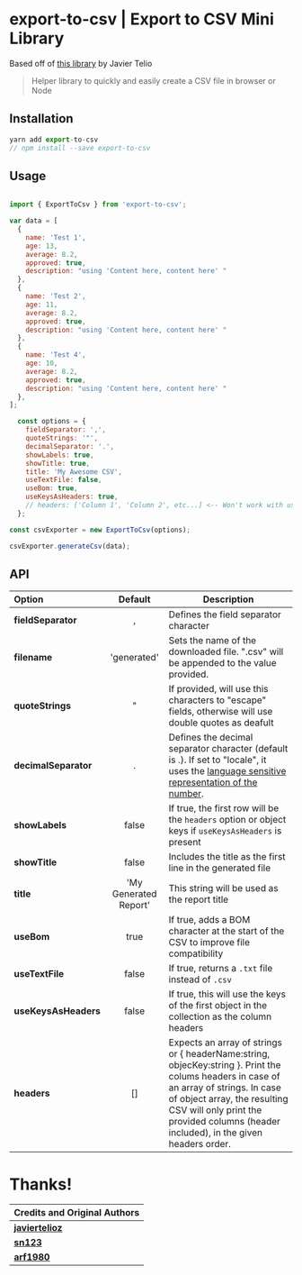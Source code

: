 # export-to-csv | Export to CSV Mini Library
Based off of [this library](https://github.com/javiertelioz/angular2-csv) by Javier Telio

> Helper library to quickly and easily create a CSV file in browser or Node
> 

## Installation

```javascript
yarn add export-to-csv
// npm install --save export-to-csv
```

## Usage
```javascript

import { ExportToCsv } from 'export-to-csv';

var data = [
  {
    name: 'Test 1',
    age: 13,
    average: 8.2,
    approved: true,
    description: "using 'Content here, content here' "
  },
  {
    name: 'Test 2',
    age: 11,
    average: 8.2,
    approved: true,
    description: "using 'Content here, content here' "
  },
  {
    name: 'Test 4',
    age: 10,
    average: 8.2,
    approved: true,
    description: "using 'Content here, content here' "
  },
];

  const options = { 
    fieldSeparator: ',',
    quoteStrings: '"',
    decimalSeparator: '.',
    showLabels: true, 
    showTitle: true,
    title: 'My Awesome CSV',
    useTextFile: false,
    useBom: true,
    useKeysAsHeaders: true,
    // headers: ['Column 1', 'Column 2', etc...] <-- Won't work with useKeysAsHeaders present!
  };

const csvExporter = new ExportToCsv(options);

csvExporter.generateCsv(data);

```

## API


| Option        | Default           | Description  |
| :------------- |:-------------:| -----|
| **fieldSeparator**      | , | Defines the field separator character |
| **filename**      | 'generated' | Sets the name of the downloaded file. ".csv" will be appended to the value provided. |
| **quoteStrings**      | "      | If provided, will use this characters to "escape" fields, otherwise will use double quotes as deafult |
| **decimalSeparator** | .      | Defines the decimal separator character (default is .). If set to "locale", it uses the [language sensitive representation of the number](https://developer.mozilla.org/en-US/docs/Web/JavaScript/Reference/Global_Objects/Number/toLocaleString).|
| **showLabels** | false      | If true, the first row will be the `headers` option or object keys if `useKeysAsHeaders` is present|
| **showTitle** | false      | Includes the title as the first line in the generated file   |
| **title** | 'My Generated Report' | This string will be used as the report title |
| **useBom** | true      | If true, adds a BOM character at the start of the CSV to improve file compatibility |
| **useTextFile** | false      | If true, returns a `.txt` file instead of `.csv` |
| **useKeysAsHeaders** | false      | If true, this will use the keys of the first object in the collection as the column headers|
| **headers** | []      | Expects an array of strings or { headerName:string, objecKey:string }. Print the colums headers in case of an array of strings. In case of object array, the resulting CSV will only print the provided columns (header included), in the given headers order. |


# Thanks!

|        Credits and Original Authors        |
| :------------- |
| **[javiertelioz](https://github.com/javiertelioz)** |
| **[sn123](https://github.com/sn123)** |
| **[arf1980](https://github.com/arf1980)** |
